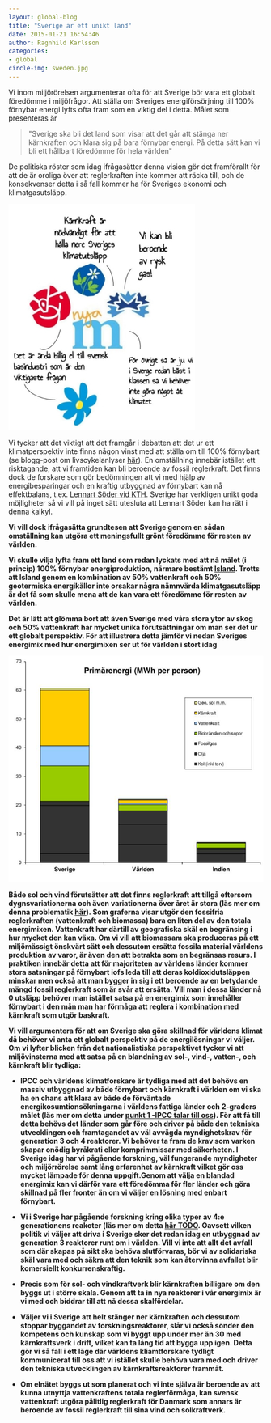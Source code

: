 ```yaml
---
layout: global-blog
title: "Sverige är ett unikt land"
date: 2015-01-21 16:54:46
author: Ragnhild Karlsson
categories:
- global
circle-img: sweden.jpg
---
```

Vi inom miljörörelsen argumenterar ofta för att Sverige bör vara ett globalt föredömme i miljöfrågor.
Att ställa om Sveriges energiförsörjning till 100% förnybar energi lyfts ofta fram som en viktig del i detta. 
Målet som presenteras är

<blockquote>"Sverige ska bli det land som visar att det går att stänga ner kärnkraften och klara sig på bara förnybar energi. På detta sätt kan vi bli ett hållbart föredömme för hela världen"</blockquote>

De politiska röster som idag ifrågasätter denna vision gör det framförallt för att de är oroliga över att reglerkraften inte kommer att räcka till, och de konsekvenser detta i så fall kommer ha för Sveriges ekonomi och klimatgasutsläpp. 

<img class="img-responsive blog-img" src="/assets/img/global/against100renewable2.jpg">

Vi tycker att det viktigt att det framgår i debatten att det ur ett klimatperspektiv inte finns någon vinst med att ställa om till 100% förnybart (se blogg-post om livscykelanlyser <a href="/karnkraftskoll/reflektion/kallkontroll/langsamt/" target="_blanc">här</a>). En omställning innebär istället ett risktagande, att vi framtiden kan bli beroende av fossil reglerkraft. Det finns dock de forskare som gör bedömningen att vi med hjälp av energibesparingar och en kraftig utbyggnad av förnybart kan nå effektbalans, t.ex. <a href="https://www.kth.se/ees/omskolan/organisation/avdelningar/eps/news/kth-rapport-oppnar-for-mer-vind-och-solkraft-1.427885" target="_blanc">Lennart Söder vid KTH</a>. Sverige har verkligen unikt goda möjligheter så vi vill på inget sätt utesluta att Lennart Söder kan ha rätt i denna kalkyl.

<b>Vi vill dock ifrågasätta grundtesen att Sverige genom en sådan omställning kan utgöra ett meningsfullt grönt föredömme för resten av världen.<b>

Vi skulle vilja lyfta fram ett land som redan lyckats med att nå målet (i princip) 100% förnybar energiproduktion, närmare bestämt <a href="http://www.iea.org/statistics/statisticssearch/report/?country=ICELAND&product=electricityandheat&year=2010" target="_blanc">Island</a>.
Trotts att Island genom en kombination av 50% vattenkraft och 50% geotermiska energikällor inte orsakar några nämnvärda klimatgasutsläpp är det få som skulle mena att de kan vara ett föredömme för resten av världen.

Det är lätt att glömma bort att även Sverige med våra stora ytor av skog och 50% vattenkraft har mycket unika förutsättningar om man ser det ur ett globalt perspektiv. För att illustrera detta jämför vi nedan Sveriges energimix med hur energimixen ser ut för världen i stort idag

<img class="img-responsive blog-img" src="/assets/img/global/energy_sweden_world_india.jpg">

Både sol och vind förutsätter att det finns reglerkraft att tillgå eftersom dygnsvariationerna och även variationerna över året är stora (läs mer om denna problematik <a href="/global/planera-for-noll/">här</a>). Som graferna visar utgör den fossifria reglerkraften (vattenkraft och biomassa) bara en liten del av den totala energimixen. Vattenkraft har därtill av geografiska skäl en begränsing i hur mycket den kan växa. Om vi vill att biomassam ska produceras på ett miljömässigt önskvärt sätt och dessutom ersätta fossila material världens produktion av varor, är även den att betrakta som en begränsas resurs. I praktiken innebär detta att för majoriteten av världens länder kommer stora satsningar på förnybart iofs leda till att deras koldioxidutsläppen minskar men också att man bygger in sig i ett beroende av en betydande mängd fossil reglerkraft som är svår att ersätta. Vill man i dessa länder nå 0 utsläpp behöver man istället satsa på en energimix som innehåller förnybart i den mån man har förmåga att reglera i kombination med kärnkraft som utgör baskraft. 

Vi vill argumentera för att om Sverige ska göra skillnad för världens klimat då behöver vi anta ett globalt perspektiv på de energilösningar vi väljer. Om vi lyfter blicken från det nationalistiska perspektivet tycker vi att miljövinsterna med att satsa på en blandning av sol-, vind-, vatten-, och kärnkraft blir tydliga:  
<ul>
<li><p>IPCC och världens klimatforskare är tydliga med att det behövs en massiv utbyggnad av både förnybart och kärnkraft i världen om vi ska ha en chans att klara av både de förväntade energikosumtionsökningarna i världens fattiga länder och 2-graders målet (läs mer om detta under <a href="/global/IPCC-talar-till-oss/" target="_blanc">punkt 1 -IPCC talar till oss</a>). För att få till detta behövs det länder som går före och driver på både den tekniska utvecklingen och framtagandet av väl avvägda myndighetskrav för generation 3 och 4 reaktorer. Vi behöver ta fram de krav som varken skapar onödig byråkrati eller komprimmissar med säkerheten. I Sverige idag har vi pågående forskning, väl fungerande myndigheter och miljörrörelse samt lång erfarenhet av kärnkraft vilket gör oss mycket lämpade för denna uppgift.Genom att välja en blandad energimix kan vi därför vara ett föredömma för fler länder och göra skillnad på fler fronter än om vi väljer en lösning med enbart förnybart.</p></li>
<li><p>Vi i Sverige har pågående forskning kring olika typer av 4:e generationens reakoter (läs mer om detta <a href="">här TODO</a>. Oavsett vilken politik vi väljer att driva i Sverige sker det redan idag en utbyggnad av generation 3 reaktorer runt om i världen. Vill vi inte att allt det avfall som där skapas på sikt ska behöva slutförvaras, bör vi av solidariska skäl vara med och säkra att den teknik som kan återvinna avfallet blir komersiellt konkurrenskraftig.</p></li>
<li><p>Precis som för sol- och vindkraftverk blir kärnkraften billigare om den byggs ut i större skala. Genom att ta in nya reaktorer i vår energimix är vi med och biddrar till att nå dessa skalfördelar.</p></li>
<li><p>Väljer vi i Sverige att helt stänger ner kärnkraften och dessutom stoppar byggandet av forskningsreaktorer, slår vi också sönder den kompetens och kunskap som vi byggt upp under mer än 30 med kärnkraftsverk i drift, vilket kan ta lång tid att bygga upp igen. Detta gör vi så fall i ett läge där världens kliamtforskare tydligt kommunicerat till oss att vi istället skulle behöva vara med och driver den tekniska utvecklingen av kärnkraftsreaktorer frammåt.</p></li>
<li><p>Om elnätet byggs ut som planerat och vi inte själva är beroende av att kunna utnyttja vattenkraftens totala reglerförmåga, kan svensk vattenkraft utgöra pålitlig reglerkraft för Danmark som annars är beroende av fossil reglerkraft till sina vind och solkraftverk.</p></li>
</ul>

